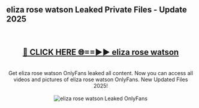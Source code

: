 <h2>eliza rose watson Leaked Private Files - Update 2025</h2>
<br>
<div align="center">
<h2><a href="https://cliphot.my.id/eliza_rose_watson" rel="nofollow">🔴 CLICK HERE 🌐==►► eliza rose watson</a></h2>
<br>
Get eliza rose watson OnlyFans leaked all content. Now you can access all videos and pictures of eliza rose watson OnlyFans. New Updated Files 2025!
<br>
<br>
<a href="https://cliphot.my.id/eliza_rose_watson" rel="nofollow" data-target="animated-image.originalLink"><img src="https://i.ibb.co.com/WyWwxjT/player-gif2.gif" alt="eliza rose watson Leaked OnlyFans" style="max-width: 100%; display: inline-block;" data-target="animated-image.originalImage"></a>
</div>
<br>